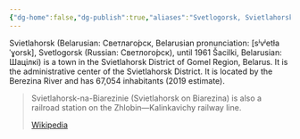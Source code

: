 ```yaml
---
{"dg-home":false,"dg-publish":true,"aliases":"Svetlogorsk, Svietlahorsk, Светлаго́рск, Svetlogorsk, Šacilki, Шацілкі","locations":"Svetlogorsk, Belarus","tag":null,"date":null,"location":[52.6330338,29.7484282],"title":"Svietlahоrsk, Svietlahorsk District, Homyel Region, Belarus","permalink":"/maps/svietlahorsk-svietlahorsk-district-homyel-region-belarus/","dgHomeLink":true,"dgPassFrontmatter":true}
---
```



Svietlahorsk (Belarusian: Светлаго́рск, Belarusian pronunciation: [sʲvʲetɫaˈɣorsk], Svetlogorsk (Russian: Светлого́рск), until 1961 Šacilki, Belarusian: Шацілкі) is a town in the Svietlahorsk District of Gomel Region, Belarus. It is the administrative center of the Svietlahorsk District. It is located by the Berezina River and has 67,054 inhabitants (2019 estimate).

>
> Svietlаhorsk-na-Biarezinie (Svietlаhorsk on Biarezina) is also a railroad station on the Zhlobin—Kalinkavichy railway line.
>
> [Wikipedia](https://en.wikipedia.org/wiki/Svietlahorsk)
